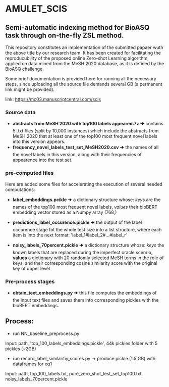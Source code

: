 # AMULET_SCIS

## Semi-automatic indexing method for BioASQ task through on-the-fly ZSL method.

This repository constitutes an implementation of the submitted papaer wuth the above title by our research team.
It has been created for facilitating the reproducubility of the proposed online Zero-shot Learning algorithm, applied on data mined from the MeSH 2020 database, as it is defined by the BioASQ challenge.

Some brief documentation is provided here for running all the necessary steps, since uploading all the source file demands several GB (a permanent link might be provided). 

link: https://mc03.manuscriptcentral.com/scis


### Source data

- **abstracts from MeSH 2020 with top100 labels appeared.7z** 🠊 contains 5 .txt files (split by 10,000 instances) which include the abstracts from MeSH 2020 that at least one of the top100 most frequent novel labels into this version appears.
- **frequency_novel_labels_test_set_MeSH2020.csv**  🠊 the names of all the novel labels in this version, along with their frequencies of appearence into the test set.

### pre-computed files

Here are added some files for accelerating the execution of several needed computations:

- **label_embeddings.pcikle** 🠊 a dictionary structure whose: *keys* are the names of the top100 most frequent novel labels, *values* their bioBERT embedding vector stored as a Numpy array (768,)

- **predictions_label_occurence.pickle** 🠊 the output of the label occurence stage fot the whole test size into a list structure, where each item is into the next format: 'label_1#label_2#...#label_r'

- **noisy_labels_70percent.pickle** 🠊 a dictionary structure whose: *keys* the known labels that are replaced during the imperfect oracle scenrio, **values** a dictionary with 20 randomly selected MeSH terms in the role of keys, and their corresponding cosine similarity score with the original key of upper level


### Pre-process stages

- **obtain_text_embeddings.py** 🠊 this file computes the embeddings of the input text files and saves them into corresponding pickles with the bioBERT embeddings.


## Process:

 - run NN_baseline_preprocess.py 
 
 Input: path, 'top_100_labels_embeddings.pickle', 44k pickles folder with 5 pickles (~2GB)
 
 - run record_label_similaritiy_scores.py -> produce pickle (1.5 GB) with dataframes for eq1
 
 Input: path, top_100_labels.txt, pure_zero_shot_test_set_top100.txt, noisy_labels_70percent.pickle

